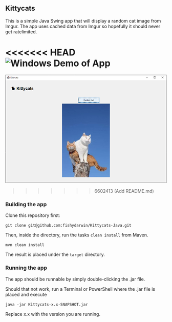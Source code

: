 ## Kittycats

This is a simple Java Swing app that will display a random cat image from Imgur.
The app uses cached data from Imgur so hopefully it should never get ratelimited.

<<<<<<< HEAD
![Windows Demo of App](https://github.com/fishydarwin//blob/master/__demo/demo_windows.png?raw=true)
=======
![Windows Demo of App](https://raw.githubusercontent.com/fishydarwin/Kittycats-Java/master/__demo/demo_windows.png?token=GHSAT0AAAAAACEYEASKBYJYK55J53HMFP7OZFMK4JQ)
>>>>>>> 6602413 (Add README.md)

### Building the app

Clone this repository first:
```
git clone git@github.com:fishydarwin/Kittycats-Java.git
```

Then, inside the directory, run the tasks `clean install` from Maven.
```
mvn clean install
```

The result is placed under the `target` directory.

### Running the app

The app should be runnable by simply double-clicking the .jar file.

Should that not work, run a Terminal or PowerShell where the .jar file is placed and execute
```
java -jar Kittycats-x.x-SNAPSHOT.jar
```
Replace x.x with the version you are running.